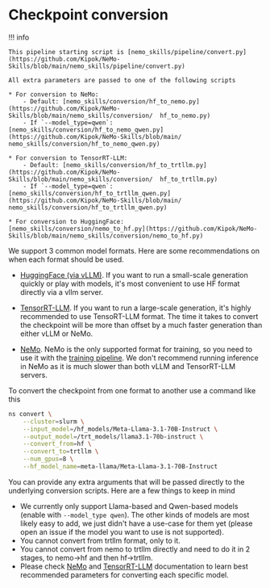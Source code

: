 # Checkpoint conversion

!!! info

    This pipeline starting script is [nemo_skills/pipeline/convert.py](https://github.com/Kipok/NeMo-Skills/blob/main/nemo_skills/pipeline/convert.py)

    All extra parameters are passed to one of the following scripts

    * For conversion to NeMo:
        - Default: [nemo_skills/conversion/hf_to_nemo.py](https://github.com/Kipok/NeMo-Skills/blob/main/nemo_skills/conversion/  hf_to_nemo.py)
        - If `--model_type=qwen`: [nemo_skills/conversion/hf_to_nemo_qwen.py](https://github.com/Kipok/NeMo-Skills/blob/main/  nemo_skills/conversion/hf_to_nemo_qwen.py)

    * For conversion to TensorRT-LLM:
        - Default: [nemo_skills/conversion/hf_to_trtllm.py](https://github.com/Kipok/NeMo-Skills/blob/main/nemo_skills/conversion/  hf_to_trtllm.py)
        - If `--model_type=qwen`: [nemo_skills/conversion/hf_to_trtllm_qwen.py](https://github.com/Kipok/NeMo-Skills/blob/main/  nemo_skills/conversion/hf_to_trtllm_qwen.py)

    * For conversion to HuggingFace: [nemo_skills/conversion/nemo_to_hf.py](https://github.com/Kipok/NeMo-Skills/blob/main/nemo_skills/conversion/nemo_to_hf.py)


We support 3 common model formats. Here are some recommendations on when each format should be used.

- [HuggingFace (via vLLM)](https://github.com/vllm-project/vllm).
  If you want to run a small-scale generation quickly
  or play with models, it's most convenient to use HF format directly via a vllm server.

- [TensorRT-LLM](https://github.com/NVIDIA/TensorRT-LLM).
  If you want to run a large-scale generation, it's highly recommended to use TensoRT-LLM format.
  The time it takes to convert the checkpoint will be more than offset by a much faster generation
  than either vLLM or NeMo.

- [NeMo](https://github.com/NVIDIA/NeMo).
  NeMo is the only supported format for training, so you need to use it with the
  [training pipeline](training.md). We don't recommend running inference in NeMo
  as it is much slower than both vLLM and TensorRT-LLM servers.

To convert the checkpoint from one format to another use a command like this

```bash
ns convert \
    --cluster=slurm \
    --input_model=/hf_models/Meta-Llama-3.1-70B-Instruct \
    --output_model=/trt_models/llama3.1-70b-instruct \
    --convert_from=hf \
    --convert_to=trtllm \
    --num_gpus=8 \
    --hf_model_name=meta-llama/Meta-Llama-3.1-70B-Instruct
```

You can provide any extra arguments that will be passed directly to the underlying conversion scripts.
Here are a few things to keep in mind

- We currently only support Llama-based and Qwen-based models (enable with `--model_type qwen`). The other kinds
  of models are most likely easy to add, we just didn't have a use-case for them yet (please open an issue if the
  model you want to use is not supported).
- You cannot convert from trtllm format, only to it.
- You cannot convert from nemo to trtllm directly and need to do it in 2 stages, to nemo->hf and then hf->trtllm.
- Please check [NeMo](https://github.com/NVIDIA/NeMo) and [TensorRT-LLM](https://github.com/NVIDIA/TensorRT-LLM)
  documentation to learn best recommended parameters for converting each specific model.
